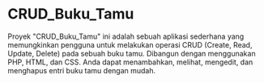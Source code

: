 # CRUD_Buku_Tamu
Proyek "CRUD_Buku_Tamu" ini adalah sebuah aplikasi sederhana yang memungkinkan pengguna untuk melakukan operasi CRUD (Create, Read, Update, Delete) pada sebuah buku tamu. Dibangun dengan menggunakan PHP, HTML, dan CSS. Anda dapat menambahkan, melihat, mengedit, dan menghapus entri buku tamu dengan mudah.
